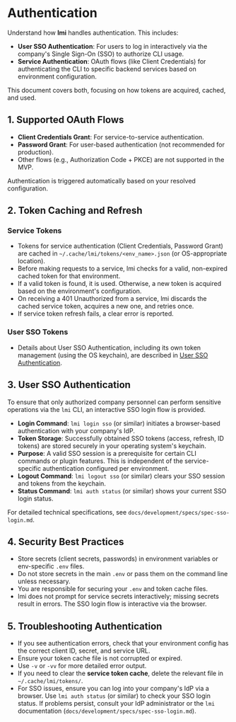 # Authentication

Understand how **lmi** handles authentication. This includes:
- **User SSO Authentication**: For users to log in interactively via the company's Single Sign-On (SSO) to authorize CLI usage.
- **Service Authentication**: OAuth flows (like Client Credentials) for authenticating the CLI to specific backend services based on environment configuration.

This document covers both, focusing on how tokens are acquired, cached, and used.

## 1. Supported OAuth Flows

- **Client Credentials Grant**: For service-to-service authentication.
- **Password Grant**: For user-based authentication (not recommended for production).
- Other flows (e.g., Authorization Code + PKCE) are not supported in the MVP.

Authentication is triggered automatically based on your resolved configuration.

## 2. Token Caching and Refresh

### Service Tokens
- Tokens for service authentication (Client Credentials, Password Grant) are cached in `~/.cache/lmi/tokens/<env_name>.json` (or OS-appropriate location).
- Before making requests to a service, lmi checks for a valid, non-expired cached token for that environment.
- If a valid token is found, it is used. Otherwise, a new token is acquired based on the environment's configuration.
- On receiving a 401 Unauthorized from a service, lmi discards the cached service token, acquires a new one, and retries once.
- If service token refresh fails, a clear error is reported.

### User SSO Tokens
- Details about User SSO Authentication, including its own token management (using the OS keychain), are described in [User SSO Authentication](#3-user-sso-authentication).

## 3. User SSO Authentication

To ensure that only authorized company personnel can perform sensitive operations via the `lmi` CLI, an interactive SSO login flow is provided.
- **Login Command**: `lmi login sso` (or similar) initiates a browser-based authentication with your company's IdP.
- **Token Storage**: Successfully obtained SSO tokens (access, refresh, ID tokens) are stored securely in your operating system's keychain.
- **Purpose**: A valid SSO session is a prerequisite for certain CLI commands or plugin features. This is independent of the service-specific authentication configured per environment.
- **Logout Command**: `lmi logout sso` (or similar) clears your SSO session and tokens from the keychain.
- **Status Command**: `lmi auth status` (or similar) shows your current SSO login status.

For detailed technical specifications, see `docs/development/specs/spec-sso-login.md`.

## 4. Security Best Practices

- Store secrets (client secrets, passwords) in environment variables or env-specific `.env` files.
- Do not store secrets in the main `.env` or pass them on the command line unless necessary.
- You are responsible for securing your `.env` and token cache files.
- lmi does not prompt for service secrets interactively; missing secrets result in errors. The SSO login flow is interactive via the browser.

## 5. Troubleshooting Authentication

- If you see authentication errors, check that your environment config has the correct client ID, secret, and service URL.
- Ensure your token cache file is not corrupted or expired.
- Use `-v` or `-vv` for more detailed error output.
- If you need to clear the **service token cache**, delete the relevant file in `~/.cache/lmi/tokens/`.
- For SSO issues, ensure you can log into your company's IdP via a browser. Use `lmi auth status` (or similar) to check your SSO login status. If problems persist, consult your IdP administrator or the `lmi` documentation (`docs/development/specs/spec-sso-login.md`). 